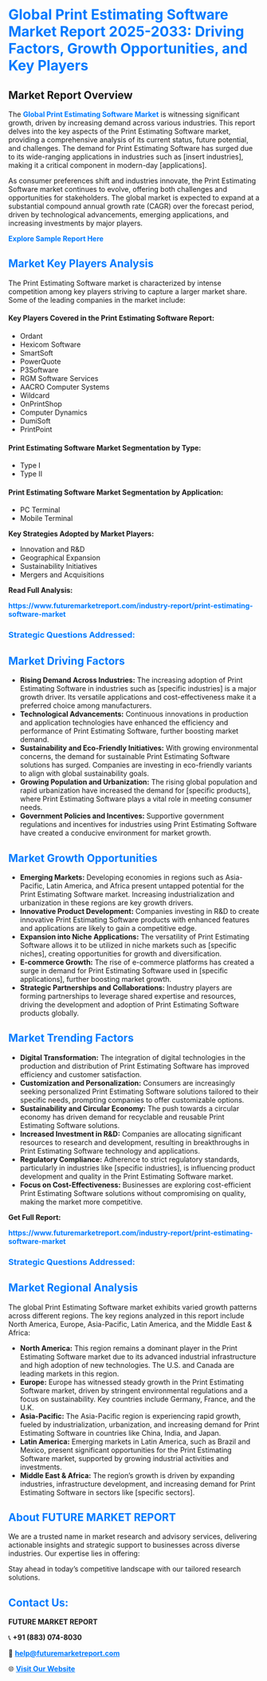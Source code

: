 <h1 style="color: #007BFF;">Global Print Estimating Software Market Report 2025-2033: Driving Factors, Growth Opportunities, and Key Players</h1>

<section id="overview">
<h2>Market Report Overview</h2>
<p>The <a href="https://www.futuremarketreport.com/industry-report/print-estimating-software-market" style="color: #007BFF; text-decoration: none;"><strong>Global Print Estimating Software Market</strong></a> is witnessing significant growth, driven by increasing demand across various industries. This report delves into the key aspects of the Print Estimating Software market, providing a comprehensive analysis of its current status, future potential, and challenges. The demand for Print Estimating Software has surged due to its wide-ranging applications in industries such as [insert industries], making it a critical component in modern-day [applications].</p>
<p>As consumer preferences shift and industries innovate, the Print Estimating Software market continues to evolve, offering both challenges and opportunities for stakeholders. The global market is expected to expand at a substantial compound annual growth rate (CAGR) over the forecast period, driven by technological advancements, emerging applications, and increasing investments by major players.</p>
</section>

<section id="overview">
<p><a href="https://www.futuremarketreport.com/request-sample/reportId=98647" style="color: #007BFF; text-decoration: none;"><strong>Explore Sample Report Here</strong></a></p>
</section>

<section id="key-players">
<h2 style="color: #007BFF;">Market Key Players Analysis</h2>
<p>The Print Estimating Software market is characterized by intense competition among key players striving to capture a larger market share. Some of the leading companies in the market include:</p>
<h4>Key Players Covered in the Print Estimating Software Report:</h4>
<ul><li>Ordant</li><li>Hexicom Software</li><li>SmartSoft</li><li>PowerQuote</li><li>P3Software</li><li>RGM Software Services</li><li>AACRO Computer Systems</li><li>Wildcard</li><li>OnPrintShop</li><li>Computer Dynamics</li><li>DumiSoft</li><li>PrintPoint</li></ul>
<h4>Print Estimating Software Market Segmentation by Type:</h4>
<ul><li>Type I</li><li>Type II</li></ul>

<h4>Print Estimating Software Market Segmentation by Application:</h4>
<ul><li>PC Terminal</li><li>Mobile Terminal</li></ul>
<p><strong>Key Strategies Adopted by Market Players:</strong></p>
<ul>
<li>Innovation and R&D</li>
<li>Geographical Expansion</li>
<li>Sustainability Initiatives</li>
<li>Mergers and Acquisitions</li>
</ul>
</section>

<section>
<p><strong>Read Full Analysis: </strong></p><a href="https://www.futuremarketreport.com/industry-report/print-estimating-software-market" style="color: #007BFF; text-decoration: none;"><strong>https://www.futuremarketreport.com/industry-report/print-estimating-software-market</strong></a>
<h3 style="color: #007BFF;">Strategic Questions Addressed:</h3>
</section>

<section id="driving-factors">
<h2 style="color: #007BFF;">Market Driving Factors</h2>
<ul>
<li><strong>Rising Demand Across Industries:</strong> The increasing adoption of Print Estimating Software in industries such as [specific industries] is a major growth driver. Its versatile applications and cost-effectiveness make it a preferred choice among manufacturers.</li>
<li><strong>Technological Advancements:</strong> Continuous innovations in production and application technologies have enhanced the efficiency and performance of Print Estimating Software, further boosting market demand.</li>
<li><strong>Sustainability and Eco-Friendly Initiatives:</strong> With growing environmental concerns, the demand for sustainable Print Estimating Software solutions has surged. Companies are investing in eco-friendly variants to align with global sustainability goals.</li>
<li><strong>Growing Population and Urbanization:</strong> The rising global population and rapid urbanization have increased the demand for [specific products], where Print Estimating Software plays a vital role in meeting consumer needs.</li>
<li><strong>Government Policies and Incentives:</strong> Supportive government regulations and incentives for industries using Print Estimating Software have created a conducive environment for market growth.</li>
</ul>
</section>

<section id="growth-opportunities">
<h2 style="color: #007BFF;">Market Growth Opportunities</h2>
<ul>
<li><strong>Emerging Markets:</strong> Developing economies in regions such as Asia-Pacific, Latin America, and Africa present untapped potential for the Print Estimating Software market. Increasing industrialization and urbanization in these regions are key growth drivers.</li>
<li><strong>Innovative Product Development:</strong> Companies investing in R&D to create innovative Print Estimating Software products with enhanced features and applications are likely to gain a competitive edge.</li>
<li><strong>Expansion into Niche Applications:</strong> The versatility of Print Estimating Software allows it to be utilized in niche markets such as [specific niches], creating opportunities for growth and diversification.</li>
<li><strong>E-commerce Growth:</strong> The rise of e-commerce platforms has created a surge in demand for Print Estimating Software used in [specific applications], further boosting market growth.</li>
<li><strong>Strategic Partnerships and Collaborations:</strong> Industry players are forming partnerships to leverage shared expertise and resources, driving the development and adoption of Print Estimating Software products globally.</li>
</ul>
</section>

<section id="trending-factors">
<h2 style="color: #007BFF;">Market Trending Factors</h2>
<ul>
<li><strong>Digital Transformation:</strong> The integration of digital technologies in the production and distribution of Print Estimating Software has improved efficiency and customer satisfaction.</li>
<li><strong>Customization and Personalization:</strong> Consumers are increasingly seeking personalized Print Estimating Software solutions tailored to their specific needs, prompting companies to offer customizable options.</li>
<li><strong>Sustainability and Circular Economy:</strong> The push towards a circular economy has driven demand for recyclable and reusable Print Estimating Software solutions.</li>
<li><strong>Increased Investment in R&D:</strong> Companies are allocating significant resources to research and development, resulting in breakthroughs in Print Estimating Software technology and applications.</li>
<li><strong>Regulatory Compliance:</strong> Adherence to strict regulatory standards, particularly in industries like [specific industries], is influencing product development and quality in the Print Estimating Software market.</li>
<li><strong>Focus on Cost-Effectiveness:</strong> Businesses are exploring cost-efficient Print Estimating Software solutions without compromising on quality, making the market more competitive.</li>
</ul>
</section>

<section>
<p><strong>Get Full Report: </strong></p><a href="https://www.futuremarketreport.com/industry-report/print-estimating-software-market" style="color: #007BFF; text-decoration: none;"><strong>https://www.futuremarketreport.com/industry-report/print-estimating-software-market</strong></a>
<h3 style="color: #007BFF;">Strategic Questions Addressed:</h3>
</section>


<section id="regional-analysis">
<h2 style="color: #007BFF;">Market Regional Analysis</h2>
<p>The global Print Estimating Software market exhibits varied growth patterns across different regions. The key regions analyzed in this report include North America, Europe, Asia-Pacific, Latin America, and the Middle East & Africa:</p>
<ul>
<li><strong>North America:</strong> This region remains a dominant player in the Print Estimating Software market due to its advanced industrial infrastructure and high adoption of new technologies. The U.S. and Canada are leading markets in this region.</li>
<li><strong>Europe:</strong> Europe has witnessed steady growth in the Print Estimating Software market, driven by stringent environmental regulations and a focus on sustainability. Key countries include Germany, France, and the U.K.</li>
<li><strong>Asia-Pacific:</strong> The Asia-Pacific region is experiencing rapid growth, fueled by industrialization, urbanization, and increasing demand for Print Estimating Software in countries like China, India, and Japan.</li>
<li><strong>Latin America:</strong> Emerging markets in Latin America, such as Brazil and Mexico, present significant opportunities for the Print Estimating Software market, supported by growing industrial activities and investments.</li>
<li><strong>Middle East & Africa:</strong> The region’s growth is driven by expanding industries, infrastructure development, and increasing demand for Print Estimating Software in sectors like [specific sectors].</li>
</ul>
</section>

<footer>
<h2 style="color: #007BFF;">About FUTURE MARKET REPORT</h2>
<p>We are a trusted name in market research and advisory services, delivering actionable insights and strategic support to businesses across diverse industries. Our expertise lies in offering:</p>

<p>Stay ahead in today’s competitive landscape with our tailored research solutions.</p>

<h2 style="color: #007BFF;">Contact Us:</h2>
<p><strong>FUTURE MARKET REPORT</strong></p>
<p>📞 <strong>+91 (883) 074-8030</strong></p>
<p>📧 <strong><a href="mailto:help@futuremarketreport.com" style="color: #007BFF;">help@futuremarketreport.com</a></strong></p>
<p>🌐 <strong><a href="https://www.futuremarketreport.com/" style="color: #007BFF;">Visit Our Website</a></strong></p>
</footer>